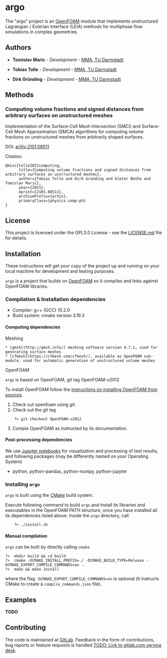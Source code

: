 # argo  

The "argo" project is an [OpenFOAM](https://develop.openfoam.com/Development/openfoam) module that implements unstructured Lagrangian / Eulerian Interface (LEIA) methods for multiphase flow simulations in complex geometries.

## Authors

* **Tomislav Maric** - *Development* - [MMA, TU Darmstadt](https://www.mma.tu-darmstadt.de/index/mitarbeiter_3/mitarbeiter_details_mma_43648.en.jsp)

* **Tobias Tolle** - *Development* - [MMA, TU Darmstadt](https://www.mathematik.tu-darmstadt.de/fb/personal/details/tobias_tolle.de.jsp)

* **Dirk Gründing** - *Development* - [MMA, TU Darmstadt](https://www.mma.tu-darmstadt.de/index/mitarbeiter_3/mitarbeiter_details_mma_47488.en.jsp)

## Methods

### Computing volume fractions and signed distances from arbitrary surfaces on unstructured meshes

Implementation of the Surface-Cell Mesh Intersection (SMCI) and Surface-Cell Mesh Approximation (SMCA) algorithms for computing volume fractions on unstructured meshes from arbitrarily shaped surfaces. 

DOI: [arXiv:2101.08511](https://arxiv.org/abs/2101.08511) 

Citation:

```
@misc{tolle2021computing,
      title={Computing volume fractions and signed distances from arbitrary surfaces on unstructured meshes}, 
      author={Tobias Tolle and Dirk Gründing and Dieter Bothe and Tomislav Marić},
      year={2021},
      eprint={2101.08511},
      archivePrefix={arXiv},
      primaryClass={physics.comp-ph}
}
```

## License

This project is licensed under the GPL3.0 License - see the [LICENSE.md](LICENSE.md) file for details.

## Installation 

These instructions will get your copy of the project up and running on your local machine for development and testing purposes. 

`argo` is a project that builds on [OpenFOAM](https://develop.openfoam.com/Development/openfoam) so it compiles and links against OpenFOAM libraries.  

### Compilation & Installation dependencies 

* Compiler:  g++ (GCC) 10.2.0
* Build system: cmake version 3.19.3

#### Computing dependencies

Meshing 

    * [gmsh](http://gmsh.info/) meshing software version 4.7.1, used for generating surface meshes
    * [cfmesh](https://cfmesh.com/cfmesh/), available as OpenFOAM sub-module, used for automatic generation of unstructured volume meshes

OpenFOAM

`argo` is based on OpenFOAM, git tag OpenFOAM-v2012

To install OpenFOAM follow the [instructions on installing OpenFOAM from sources](https://develop.openfoam.com/Development/openfoam/). 

1. Check out openfoam using git. 
2. Check out the git tag 

```
    ?> git checkout OpenFOAM-v2012
```
3. Compie OpenFOAM as instructed by its documentation. 

#### Post-processing dependencies

We use [Jupyter notebooks](https://jupyter.org/) for visualization and processing of test results, and following packages (may be differently named on your Operating System) 

* python, python-pandas, python-numpy, python-jupyter

### Installing `argo`

`argo` is built using the [CMake](https://cmake.org) build system.  

Execute following command to build `argo` and install its libraries and executables in the OpenFOAM PATH structure, once you have installed all its dependencies listed above. Inside the `argo` directory, call

```
    ?> ./install.sh
```

#### Manual compilation 

`argo` can be built by directly calling `cmake`

```
?>  mkdir build && cd build 
?>  cmake -DCMAKE_INSTALL_PREFIX=./ -DCMAKE_BUILD_TYPE=Release -DCMAKE_EXPORT_COMPILE_COMMANDS=on ..
?>  make && make install
```

where the flag `-DCMAKE_EXPORT_COMPILE_COMMANDS=on` is optional (it instructs CMake to create a `compile_commands.json` file).

## Examples 

**TODO**

## Contributing

The code is maintained at [GitLab](https://gitlab.com/leia-methods/argo). Feedback in the form of contributions, bug reports or feature requests is handled [TODO: Link to gitlab.com service desk](). 